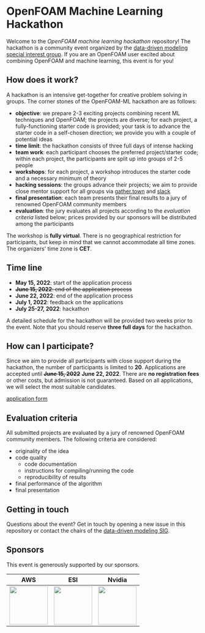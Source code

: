 # OpenFOAM Machine Learning Hackathon

Welcome to the *OpenFOAM machine learning hackathon* repository! The hackathon is a community event organized by the [data-driven modeling special interest group](https://wiki.openfoam.com/Data_Driven_Modelling_Special_Interest_Group). If you are an OpenFOAM user excited about combining OpenFOAM and machine learning, this event is for you!

## How does it work?

A hackathon is an intensive get-together for creative problem solving in groups. The corner stones of the OpenFOAM-ML hackathon are as follows:

- **objective**: we prepare 2-3 exciting projects combining recent ML techniques and OpenFOAM; the projects are diverse; for each project, a fully-functioning starter code is provided; your task is to advance the starter code in a self-chosen direction; we provide you with a couple of potential ideas
- **time limit**: the hackathon consists of three full days of intense hacking
- **team work**: each participant chooses the preferred project/starter code; within each project, the participants are split up into groups of 2-5 people
- **workshops**: for each project, a workshop introduces the starter code and a necessary minimum of theory
- **hacking sessions**: the groups advance their projects; we aim to provide close mentor support for all groups via [gather.town](https://www.gather.town/) and [slack](https://slack.com/)
- **final presentation**: each team presents their final results to a jury of renowned OpenFOAM community members
- **evaluation**: the jury evaluates all projects according to the *evaluation criteria* listed below; prices provided by our sponsors will be distributed among the participants

The workshop is **fully virtual**. There is no geographical restriction for participants, but keep in mind that we cannot accommodate all time zones. The organizers' time zone is **CET**.

## Time line

- **May 15, 2022**: start of the application process
- ~~**June 15, 2022**: end of the application process~~
- **June 22, 2022**: end of the application process
- **July 1, 2022**: feedback on the applications
- **July 25-27, 2022**: hackathon

A detailed schedule for the hackathon will be provided two weeks prior to the event. Note that you should reserve **three full days** for the hackathon.

## How can I participate?

Since we aim to provide all participants with close support during the hackathon, the number of participants is limited to **20**. Applications are accepted until ~~**June 15, 2022**~~ **June 22, 2022**. There are **no registration fees** or other costs, but admission is not guaranteed. Based on all applications, we will select the most suitable candidates.

[application form](https://forms.gle/jTkDnXyn3BQNw4tt5)

## Evaluation criteria

All submitted projects are evaluated by a jury of renowned OpenFOAM community members. The following criteria are considered:

- originality of the idea
- code quality
  - code documentation
  - instructions for compiling/running the code
  - reproducibility of results
- final performance of the algorithm
- final presentation

## Getting in touch

Questions about the event? Get in touch by opening a new issue in this repository or contact the chairs of the [data-driven modeling SIG](https://wiki.openfoam.com/Data_Driven_Modelling_Special_Interest_Group).

## Sponsors

This event is generously supported by our sponsors.

 AWS | ESI | Nvidia
:---:|:---:|:------:
| <img src="https://upload.wikimedia.org/wikipedia/commons/thumb/9/93/Amazon_Web_Services_Logo.svg/1280px-Amazon_Web_Services_Logo.svg.png" height="100" />  | <img src="https://upload.wikimedia.org/wikipedia/de/2/27/ESI_Group_Logo.svg" height="100" />  | <img src="https://www.nvidia.com/content/dam/en-zz/Solutions/about-nvidia/logo-and-brand/01-nvidia-logo-vert-500x200-2c50-d.png" height="100" /> 